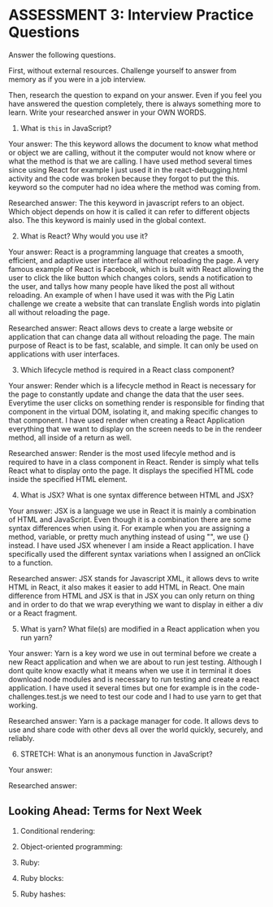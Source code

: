 # ASSESSMENT 3: Interview Practice Questions

Answer the following questions.

First, without external resources. Challenge yourself to answer from memory as if you were in a job interview.

Then, research the question to expand on your answer. Even if you feel you have answered the question completely, there is always something more to learn. Write your researched answer in your OWN WORDS.

1. What is `this` in JavaScript?

Your answer: The this keyword allows the document to know what method or object we are calling, without it the computer would not know where or what the method is that we are calling. I have used method several times since using React for example I just used it in the react-debugging.html activity and the code was broken because they forgot to put the this. keyword so the computer had no idea where the method was coming from.

Researched answer: The this keyword in javascript refers to an object. Which object depends on how it is called it can refer to different objects also. The this keyword is mainly used in the global context.

2. What is React? Why would you use it?

Your answer: React is a programming language that creates a smooth, efficient, and adaptive user interface all without reloading the page. A very famous example of React is Facebook, which is built with React allowing the user to click the like button which changes colors, sends a notification to the user, and tallys how many people have liked the post all without reloading. An example of when I have used it was with the Pig Latin challenge we create a website that can translate English words into piglatin all without reloading the page.

Researched answer: React allows devs to create a large website or application that can change data all without reloading the page. The main purpose of React is to be fast, scalable, and simple. It can only be used on applications with user interfaces.

3. Which lifecycle method is required in a React class component?

Your answer: Render which is a lifecycle method in React is necessary for the page to constantly update and change the data that the user sees. Everytime the user clicks on something render is responsible for finding that component in the virtual DOM, isolating it, and making specific changes to that component. I have used render when creating a React Application everything that we want to display on the screen needs to be in the rendeer method, all inside of a return as well.

Researched answer: Render is the most used lifecyle method and is required to have in a class component in React. Render is simply what tells React what to display onto the page. It displays the specified HTML code inside the specified HTML element.

4. What is JSX? What is one syntax difference between HTML and JSX?

Your answer: JSX is a language we use in React it is mainly a combination of HTML and JavaScript. Even though it is a combination there are some syntax differences when using it. For example when you are assigning a method, variable, or pretty much anything instead of using "", we use {} instead. I have used JSX whenever I am inside a React application. I have specifically used the different syntax variations when I assigned an onClick to a function.

Researched answer: JSX stands for Javascript XML, it allows devs to write HTML in React, it also makes it easier to add HTML in React. One main difference from HTML and JSX is that in JSX you can only return on thing and in order to do that we wrap everything we want to display in either a div or a React fragment.

5. What is yarn? What file(s) are modified in a React application when you run yarn?

Your answer: Yarn is a key word we use in out terminal before we create a new React application and when we are about to run jest testing. Although I dont quite know exactly what it means when we use it in terminal it does download node modules and is necessary to run testing and create a react application. I have used it several times but one for example is in the code-challenges.test.js we need to test our code and I had to use yarn to get that working.

Researched answer: Yarn is a package manager for code. It allows devs to use and share code with other devs all over the world quickly, securely, and reliably.

6. STRETCH: What is an anonymous function in JavaScript?

Your answer:

Researched answer:

## Looking Ahead: Terms for Next Week

1. Conditional rendering:

2. Object-oriented programming:

3. Ruby:

4. Ruby blocks:

5. Ruby hashes:
